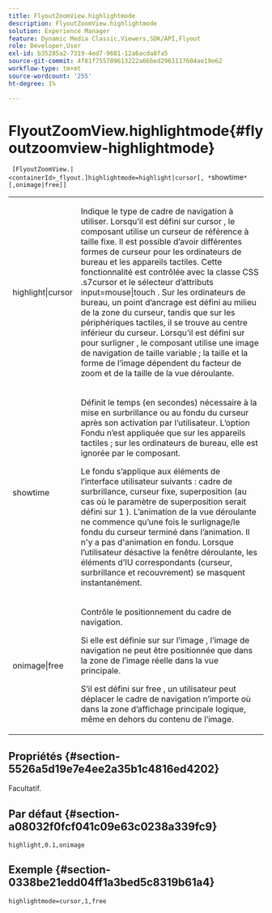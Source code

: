 ```yaml
---
title: FlyoutZoomView.highlightmode
description: FlyoutZoomView.highlightmode
solution: Experience Manager
feature: Dynamic Media Classic,Viewers,SDK/API,Flyout
role: Developer,User
exl-id: b35285a2-7319-4ed7-9681-12a6acda8fa5
source-git-commit: 4f81f755789613222a66bed2961117604ae19e62
workflow-type: tm+mt
source-wordcount: '255'
ht-degree: 1%

---
```


# FlyoutZoomView.highlightmode{#flyoutzoomview-highlightmode}

` [FlyoutZoomView.|<containerId>_flyout.]highlightmode=highlight|cursor[, *`showtime`*[,onimage|free]]`

<table id="table_C6F4C663099F40698874731590A22924"> 
 <tbody> 
  <tr> 
   <td colname="col1"> <p> <span class="codeph"> highlight|cursor </span> </p> </td> 
   <td colname="col2"> <p> Indique le type de cadre de navigation à utiliser. Lorsqu’il est défini sur <span class="codeph"> cursor </span>, le composant utilise un curseur de référence à taille fixe. Il est possible d’avoir différentes formes de curseur pour les ordinateurs de bureau et les appareils tactiles. Cette fonctionnalité est contrôlée avec la classe CSS <span class="codeph"> .s7cursor </span> et le sélecteur d’attributs <span class="codeph"> input=mouse|touch </span> . Sur les ordinateurs de bureau, un point d’ancrage est défini au milieu de la zone du curseur, tandis que sur les périphériques tactiles, il se trouve au centre inférieur du curseur. Lorsqu’il est défini sur <span class="codeph"> pour surligner </span>, le composant utilise une image de navigation de taille variable ; la taille et la forme de l’image dépendent du facteur de zoom et de la taille de la vue déroulante. </p> </td> 
  </tr> 
  <tr> 
   <td colname="col1"> <p> <span class="codeph"> <span class="varname"> showtime </span> </span> </p> </td> 
   <td colname="col2"> <p> Définit le temps (en secondes) nécessaire à la mise en surbrillance ou au fondu du curseur après son activation par l’utilisateur. L’option Fondu n’est appliquée que sur les appareils tactiles ; sur les ordinateurs de bureau, elle est ignorée par le composant. </p> <p>Le fondu s’applique aux éléments de l’interface utilisateur suivants : cadre de surbrillance, curseur fixe, superposition (au cas où le paramètre <span class="codeph"> de superposition </span> serait défini sur <span class="codeph"> 1 </span>). L’animation de la vue déroulante ne commence qu’une fois le surlignage/le fondu du curseur terminé dans l’animation. Il n'y a pas d'animation en fondu. Lorsque l’utilisateur désactive la fenêtre déroulante, les éléments d’IU correspondants (curseur, surbrillance et recouvrement) se masquent instantanément. </p> </td> 
  </tr> 
  <tr> 
   <td colname="col1"> <p> <span class="codeph"> onimage|free </span> </p> </td> 
   <td colname="col2"> <p> Contrôle le positionnement du cadre de navigation. </p> <p>Si elle est définie sur <span class="codeph"> sur l’image </span>, l’image de navigation ne peut être positionnée que dans la zone de l’image réelle dans la vue principale. </p> <p>S’il est défini sur <span class="codeph"> free </span>, un utilisateur peut déplacer le cadre de navigation n’importe où dans la zone d’affichage principale logique, même en dehors du contenu de l’image. </p> </td> 
  </tr> 
 </tbody> 
</table>

## Propriétés {#section-5526a5d19e7e4ee2a35b1c4816ed4202}

Facultatif.

## Par défaut {#section-a08032f0fcf041c09e63c0238a339fc9}

`highlight,0.1,onimage`

## Exemple {#section-0338be21edd04ff1a3bed5c8319b61a4}

`highlightmode=cursor,1,free`
